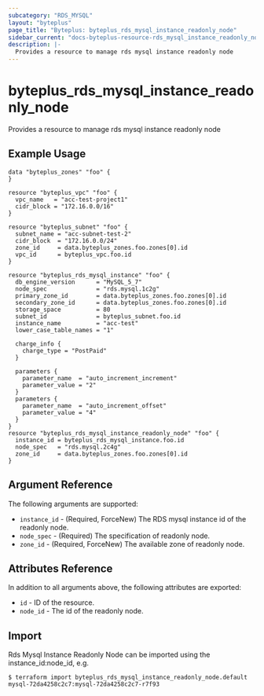 ```yaml
---
subcategory: "RDS_MYSQL"
layout: "byteplus"
page_title: "Byteplus: byteplus_rds_mysql_instance_readonly_node"
sidebar_current: "docs-byteplus-resource-rds_mysql_instance_readonly_node"
description: |-
  Provides a resource to manage rds mysql instance readonly node
---
```

# byteplus_rds_mysql_instance_readonly_node
Provides a resource to manage rds mysql instance readonly node
## Example Usage
```hcl
data "byteplus_zones" "foo" {
}

resource "byteplus_vpc" "foo" {
  vpc_name   = "acc-test-project1"
  cidr_block = "172.16.0.0/16"
}

resource "byteplus_subnet" "foo" {
  subnet_name = "acc-subnet-test-2"
  cidr_block  = "172.16.0.0/24"
  zone_id     = data.byteplus_zones.foo.zones[0].id
  vpc_id      = byteplus_vpc.foo.id
}

resource "byteplus_rds_mysql_instance" "foo" {
  db_engine_version      = "MySQL_5_7"
  node_spec              = "rds.mysql.1c2g"
  primary_zone_id        = data.byteplus_zones.foo.zones[0].id
  secondary_zone_id      = data.byteplus_zones.foo.zones[0].id
  storage_space          = 80
  subnet_id              = byteplus_subnet.foo.id
  instance_name          = "acc-test"
  lower_case_table_names = "1"

  charge_info {
    charge_type = "PostPaid"
  }

  parameters {
    parameter_name  = "auto_increment_increment"
    parameter_value = "2"
  }
  parameters {
    parameter_name  = "auto_increment_offset"
    parameter_value = "4"
  }
}
resource "byteplus_rds_mysql_instance_readonly_node" "foo" {
  instance_id = byteplus_rds_mysql_instance.foo.id
  node_spec   = "rds.mysql.2c4g"
  zone_id     = data.byteplus_zones.foo.zones[0].id
}
```
## Argument Reference
The following arguments are supported:
* `instance_id` - (Required, ForceNew) The RDS mysql instance id of the readonly node.
* `node_spec` - (Required) The specification of readonly node.
* `zone_id` - (Required, ForceNew) The available zone of readonly node.

## Attributes Reference
In addition to all arguments above, the following attributes are exported:
* `id` - ID of the resource.
* `node_id` - The id of the readonly node.


## Import
Rds Mysql Instance Readonly Node can be imported using the instance_id:node_id, e.g.
```
$ terraform import byteplus_rds_mysql_instance_readonly_node.default mysql-72da4258c2c7:mysql-72da4258c2c7-r7f93
```

